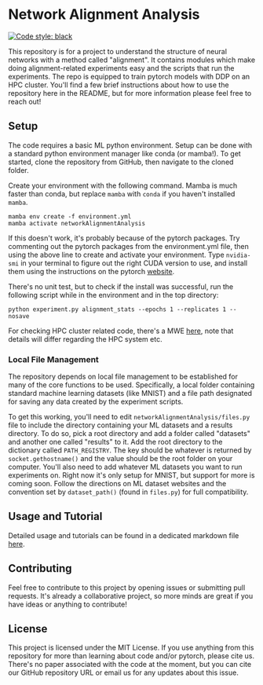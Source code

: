 # Network Alignment Analysis

[![Code style: black](https://img.shields.io/badge/code%20style-black-000000.svg)](https://github.com/psf/black)

This repository is for a project to understand the structure of neural
networks with a method called "alignment". It contains modules which make
doing alignment-related experiments easy and the scripts that run the 
experiments. The repo is equipped to train pytorch models with DDP on an HPC
cluster. You'll find a few brief instructions about how to use the repository
here in the README, but for more information please feel free to reach out!

## Setup
The code requires a basic ML python environment. Setup can be done with a
standard python environment manager like conda (or mamba!). To get started,
clone the repository from GitHub, then navigate to the cloned folder. 

Create your environment with the following command. Mamba is much faster than
conda, but replace `mamba` with `conda` if you haven't installed `mamba`.
```
mamba env create -f environment.yml
mamba activate networkAlignmentAnalysis
```

If this doesn't work, it's probably because of the pytorch packages. Try 
commenting out the pytorch packages from the environment.yml file, then using
the above line to create and activate your environment. Type `nvidia-smi` in
your terminal to figure out the right CUDA version to use, and install them
using the instructions on the pytorch 
[website](https://pytorch.org/get-started/locally/).

There's no unit test, but to check if the install was successful, run the 
following script while in the environment and in the top directory:
```
python experiment.py alignment_stats --epochs 1 --replicates 1 --nosave
```

For checking HPC cluster related code, there's a MWE 
[here](cluster/ddp-example/), note that details will differ regarding the HPC
system etc.

### Local File Management
The repository depends on local file management to be established for many of
the core functions to be used. Specifically, a local folder containing 
standard machine learning datasets (like MNIST) and a file path designated for
saving any data created by the experiment scripts. 

To get this working, you'll need to edit ``networkAlignmentAnalysis/files.py`` 
file to include the directory containing your ML datasets and a results 
directory. To do so, pick a root directory and add a folder called "datasets"
and another one called "results" to it. Add the root directory to the 
dictionary called `PATH_REGISTRY`. The key should be whatever is returned by
``socket.gethostname()`` and the value should be the root folder on your 
computer. You'll also need to add whatever ML datasets you want to run 
experiments on. Right now it's only setup for MNIST, but support for more is
coming soon. Follow the directions on ML dataset websites and the convention
set by ``dataset_path()`` (found in ``files.py``) for full compatibility. 

## Usage and Tutorial
Detailed usage and tutorials can be found in a dedicated markdown file 
[here](media/usage.md).

## Contributing
Feel free to contribute to this project by opening issues or submitting pull
requests. It's already a collaborative project, so more minds are great if you
have ideas or anything to contribute!

## License
This project is licensed under the MIT License. If you use anything from this
repository for more than learning about code and/or pytorch, please cite us. 
There's no paper associated with the code at the moment, but you can cite our
GitHub repository URL or email us for any updates about this issue.




